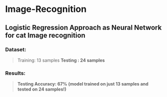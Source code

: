 # Image-Recognition
## Logistic Regression Approach as Neural Network for cat Image recognition
### Dataset:
 > Training: 13 samples <b>
 > Testing : 24 samples
### Results:
 > Testing Accuracy: 67% (model trained on just 13 samples and tested on 24 samples!)
 
